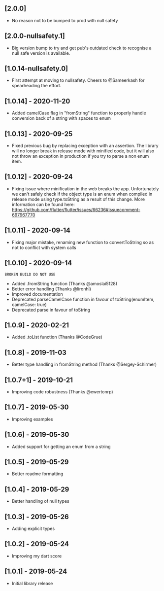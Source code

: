 ## [2.0.0]

- No reason not to be bumped to prod with null safety

## [2.0.0-nullsafety.1]

- Big version bump to try and get pub's outdated check to recognise a null safe version is available.

## [1.0.14-nullsafety.0]

- First attempt at moving to nullsafety. Cheers to @Sameerkash for spearheading the effort.

## [1.0.14] - 2020-11-20

- Added camelCase flag in "fromString" function to properly handle conversion back of a string with spaces to enum

## [1.0.13] - 2020-09-25

- Fixed previous bug by replacing exception with an assertion. The library will no longer break in release mode with minified code, but it will also not throw an exception in production if you try to parse a non enum item.

## [1.0.12] - 2020-09-24

- Fixing issue where minification in the web breaks the app. Unfortunately we can't safely check if the object type is an enum when compiled in release mode using type.toString as a result of this change.
More information can be found here:
https://github.com/flutter/flutter/issues/66236#issuecomment-697967770


## [1.0.11] - 2020-09-14

- Fixing major mistake, renaming new function to convertToString so as not to conflict with system calls

## [1.0.10] - 2020-09-14

    BROKEN BUILD DO NOT USE

- Added .fromString function (Thanks @amoslai5128)
- Better error handling (Thanks @lironhl)
- Improved documentation
- Deprecated parseCamelCase function in favour of toString(enumItem, camelCase: true)
- Deprecated parse in favour of toString

## [1.0.9] - 2020-02-21

- Added .toList function (Thanks @CodeGrue)

## [1.0.8] - 2019-11-03

- Better type handling in fromString method (Thanks @Sergey-Schirmer)

## [1.0.7+1] - 2019-10-21

- Improving code robustness (Thanks @ewertonrp)

## [1.0.7] - 2019-05-30

- Improving examples

## [1.0.6] - 2019-05-30

- Added support for getting an enum from a string

## [1.0.5] - 2019-05-29

- Better readme formatting

## [1.0.4] - 2019-05-29

- Better handling of null types

## [1.0.3] - 2019-05-26

- Adding explicit types

## [1.0.2] - 2019-05-24

- Improving my dart score

## [1.0.1] - 2019-05-24

- Initial library release
